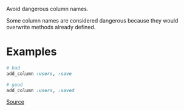 
Avoid dangerous column names.

Some column names are considered dangerous because they would overwrite methods already defined.

# Examples

```ruby
# bad
add_column :users, :save

# good
add_column :users, :saved
```

[Source](http://www.rubydoc.info/gems/rubocop/RuboCop/Cop/Rails/DangerousColumnNames)